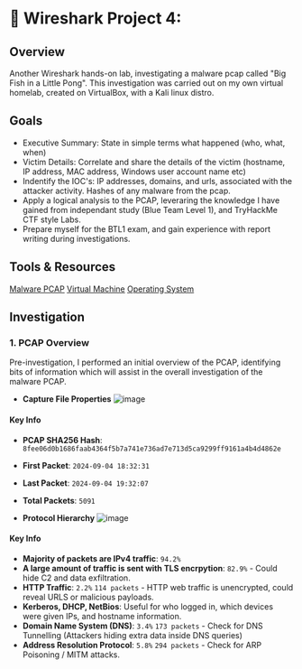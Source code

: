 # 📡 Wireshark Project 4: 

## Overview
Another Wireshark hands-on lab, investigating a malware pcap called "Big Fish in a Little Pong". This investigation was carried out on my own virtual homelab, created on VirtualBox, with a Kali linux distro. 

## Goals
- Executive Summary: State in simple terms what happened (who, what, when)
- Victim Details: Correlate and share the details of the victim (hostname, IP address, MAC address, Windows user account name etc)
- Indentify the IOC's: IP addresses, domains, and urls, associated with the attacker activity. Hashes of any malware from the pcap.
- Apply a logical analysis to the PCAP, leveraring the knowledge I have gained from independant study (Blue Team Level 1), and TryHackMe CTF style Labs.
- Prepare myself for the BTL1 exam, and gain experience with report writing during investigations.

## Tools & Resources
[Malware PCAP](https://www.malware-traffic-analysis.net/2024/09/04/index.html)
[Virtual Machine](https://www.virtualbox.org/)
[Operating System](https://www.kali.org/get-kali/)

<include any tools here i.e. VT>

## Investigation
### 1. PCAP Overview
Pre-investigation, I performed an initial overview of the PCAP, identifying bits of information which will assist in the overall investigation of the malware PCAP. 

- **Capture File Properties**
![image](https://github.com/user-attachments/assets/415bd1c8-28a8-4e53-a823-5a4de8678b44)

#### Key Info
- **PCAP SHA256 Hash**: `8fee06d0b1686faab4364f5b7a741e736ad7e713d5ca9299ff9161a4b4d4862e`
- **First Packet**: `2024-09-04 18:32:31`
- **Last Packet**: `2024-09-04 19:32:07`
- **Total Packets**: `5091`

- **Protocol Hierarchy**
![image](https://github.com/user-attachments/assets/43032c7d-4b71-48de-88ab-575854eb27b4)

#### Key Info
- **Majority of packets are IPv4 traffic**: `94.2%`
- **A large amount of traffic is sent with TLS encrpytion**: `82.9%` - Could hide C2 and data exfiltration.
- **HTTP Traffic**: `2.2%` `114 packets` - HTTP web traffic is unencrypted, could reveal URLS or malicious payloads.
- **Kerberos, DHCP, NetBios**: Useful for who logged in, which devices were given IPs, and hostname information.
- **Domain Name System (DNS)**: `3.4%` `173 packets` - Check for DNS Tunnelling (Attackers hiding extra data inside DNS queries)
- **Address Resolution Protocol**: `5.8%` `294 packets` - Check for ARP Poisoning / MITM attacks. 



